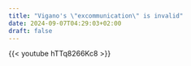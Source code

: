 ```yaml
---
title: "Vigano's \"excommunication\" is invalid"
date: 2024-09-07T04:29:03+02:00
draft: false
---
```


{{< youtube hTTq8266Kc8 >}} 
